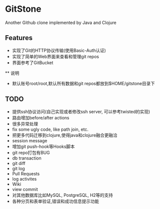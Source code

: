 GitStone
====
Another Github clone implemented by Java and Clojure


## Features

* 实现了Git的HTTP协议传输(使用Basic-Auth认证)
* 实现了简单的Web界面来查看和管理git repos
* 界面参考了GitBucket


** 说明

* 默认账号root/root,默认所有数据和git repos都放到$HOME/gitstone目录下


## TODO

* 提供ssh协议访问(自己实现或者修改ssh server, 可以参考twisted的实现)
* 路由增加before/after actions
* 很多异常处理
* fix some ugly code, like path join, etc.
* 把更多代码迁移到clojure,使得java和clojure融合更融洽
* session message
* 增加git push-hook等Hooks脚本
* git repo打包有BUG
* db transaction
* git diff
* git log
* Pull Requests
* log activites
* Wiki
* view commit
* 对其他数据库比如MySQL, PostgreSQL, H2等的支持
* 各种分页和表单验证,错误和成功信息提示功能